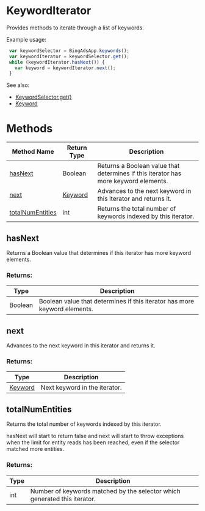 # KeywordIterator
Provides methods to iterate through a list of keywords.

Example usage:
```javascript
 var keywordSelector = BingAdsApp.keywords();
 var keywordIterator = keywordSelector.get();
 while (keywordIterator.hasNext()) {
   var keyword = keywordIterator.next();
 }
```

See also:

- [KeywordSelector.get()](./KeywordSelector#get)
- [Keyword](./Keyword)


# Methods
|Method Name|Return Type|Description|
|-|-|-
[hasNext](#hasnext)|Boolean|Returns a Boolean value that determines if this iterator has more keyword elements.
[next](#next)|[Keyword](./Keyword)|Advances to the next keyword in this iterator and returns it.<br />
[totalNumEntities](#totalnumentities)|int|Returns the total number of keywords indexed by this iterator.

## <a name="hasnext"></a>hasNext
Returns a Boolean value that determines if this iterator has more keyword elements.
### Returns:
|Type|Description|
|-|-
Boolean|Boolean value that determines if this iterator has more keyword elements.

## <a name="next"></a>next
Advances to the next keyword in this iterator and returns it.

### Returns:
|Type|Description|
|-|-
[Keyword](./Keyword)|Next keyword in the iterator.

## <a name="totalnumentities"></a>totalNumEntities
Returns the total number of keywords indexed by this iterator.

hasNext will start to return false and next will start to throw exceptions when the limit for entity reads has been reached, even if the selector matched more entities.
### Returns:
|Type|Description|
|-|-
int|Number of keywords matched by the selector which generated this iterator.

